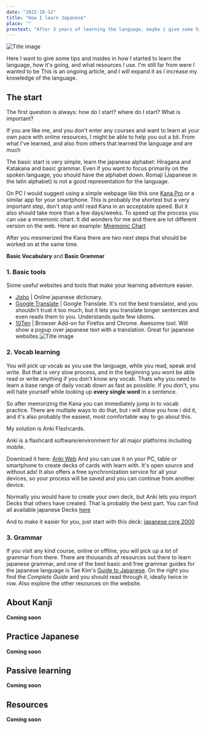 ```yaml
---
date: "2022-10-12"
title: "How I learn Japanese"
place: ""
prevtext: "After 3 years of learning the language, maybe i give some hints about how I started..."
---
```


![Title image](/static/post-media/how-i-learn-japanese/textbook.png#postimgtype)

Here I want to give some tips and insides in how I started to learn the language, how it's going, and what resources I use.
I'm still far from were I wanted to be 
This is an ongoing article, and I will expand it as I increase my knowledge of the language. 


## The start

The first question is always: how do I start? where do I start? What is important?

If you are like me, and you don't enter any courses and want to learn at your own pace with online resources, I might be able to help you out a bit.
From what I've learned, and also from others that learned the language and are much 

The basic start is very simple, learn the japanese alphabet: Hiragana and Katakana
and basic grammar. Even if you want to focus primarily on the spoken language, you should have the alphabet down. 
Romaji (Japanese in the latin alphabet) is not a good representation for the language.

On PC I would suggest using a simple webpage like this one [Kana Pro](https://kana.pro/) or a similar app for your smartphone. This is probably the shortest but a very important step,
don't stop until read Kana in an acceptable speed. But it also should take more than a few days/weeks.
To speed up the process you can use a mnemonic chart. It did wonders for me and there are lot different version on the web.
Here an example: [Mnemonic Chart](https://commons.wikimedia.org/wiki/File:Japanese_Kana_Mnemonic_Chart.png)

After you mesmerized the Kana there are two next steps that should be worked on at the same time.

**Basic Vocabulary** and **Basic Grammar**


### 1. Basic tools

Some useful websites and tools that make your learning adventure easier.

 * [Jisho](https://jisho.org/) | Online japanese dictionary.
 * [Google Translate](https://translate.google.com/) | Google Translate. It's not the best translator, and you shouldn't trust it too much, but it lets you translate longer sentences and even reads them to you. Understands quite few idioms.
 * [10Ten](https://addons.mozilla.org/en-US/firefox/addon/10ten-ja-reader/) | Browser Add-on for Firefox and Chrome. Awesome tool. Will show a popup over japanese text with a translation. Great for japanese websites.![Title image](/static/post-media/how-i-learn-japanese/10ten_example.jpg#postimgtype)
    


### 2. Vocab learning

You will pick up vocab as you use the language, while you read, speak and write. But that is very slow process, 
and in the beginning you wont be able read or write anything if you don't know any vocab. 
Thats why you need to learn a base range of daily vocab down as fast as possible. If you don't, you will hate yourself while looking up **every single word** in a sentence.

So after memorizing the Kana you can immediately jump in to vocab practice.
There are multiple ways to do that, but i will show you how i did it, and it's also probably the easiest, most comfortable way to go about this.

My solution is Anki Flashcards.

Anki is a flashcard software/environment for all major platforms including mobile.

Download it here: [Anki Web](https://apps.ankiweb.net/)
And you can use it on your PC, table or smartphone to create decks of cards with learn with. It's open source and without ads!
It also offers a free synchronization service for all your devices, so your process will be saved and you can continue from another device.

Normally you would have to create your own deck, but Anki lets you import Decks that others have created. That is probably the best part.
You can find all available japanese Decks [here](https://ankiweb.net/shared/decks/japanese)

And to make it easier for you, just start with this deck:
[japanese core 2000](https://ankiweb.net/shared/info/2141233552)


### 3. Grammar

If you visit any kind course, online or offline, you will pick up a lot of grammar from there. 
There are thousands of resources out there to learn japanese grammar, 
and one of the best basic and free grammar guides for the japanese language is Tae Kim's [Guide to Japanese](https://guidetojapanese.org/learn/).
On the right you find the *Complete Guide* and you should read through it, ideally twice in row.
Also explore the other resources on the website.



## About Kanji

**Coming soon**


## Practice Japanese


**Coming soon**

## Passive learning


**Coming soon**

## Resources


**Coming soon**

